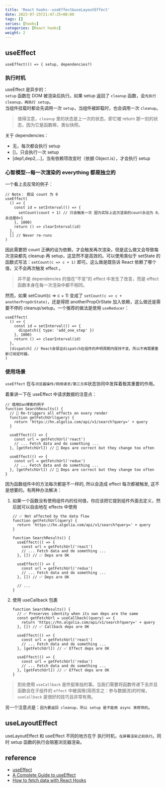 ```yaml
---
title: 'React hooks--useEffect&useLayoutEffect'
date: 2023-07-25T21:47:25+08:00
tags: []
series: [hooks]
categories: [React hooks]
weight: 2
---
```


## useEffect

`useEffect(() => { setup, dependencies?)`

### 执行时机

useEffect 是异步的：  
`setup` 函数在 DOM 被渲染后执行。如果 setup 返回了 `cleanup` 函数，会`先执行 cleanup，再执行 setup`。  
当组件挂载时都会先调用一次 `setup`，当组件被卸载时，也会调用一次 `cleanup`。

> 值得注意，`cleanup` 里的状态是上一次的状态，即它被 return 那一刻的状态，因为它是函数嘛，类似快照。

关于 dependencies：

- 无，每次都会执行 setup
- []，只会执行一次 setup
- [dep1,dep2,...]，当有依赖项改变时（依据 Object.is），才会执行 setup

### 心智模型--每一次渲染的 everything 都是独立的

一个看上去反常的例子：

```tsx
// Note： 假设 count 为 0
useEffect(
  () => {
    const id = setInterval(() => {
      setCount(count + 1) // 只会触发一次 因为实际上这次渲染的count永远为 0，永远是0+1
    }, 1000)
    return () => clearInterval(id)
  },
  [] // Never re-runs
)
```

因此需要把 count 正确的设为依赖，才会触发再次渲染，但是这么做又会导致每次渲染都先 cleanup 再 setup，这显然不是高效的。可以使用类似于 setState 的函数式写法：`setCount(c => c + 1)` 即可。这么做是既告诉 React 依赖了哪个值，又不会再次触发 effect 。

> 并不是 dependencies 的值在“不变”的 effect 中发生了改变，而是 effect 函数本身在每一次渲染中都不相同。

然而，如果 setCount(c => c + 1) 变成了 `setCount(c => c + anotherPropOrState)`，还是得把 anotherPropOrState 加入依赖，这么做还是需要不停的 cleanup/setup。一个推荐的做法是使用 `useReducer`：

```tsx
useEffect(
  () => {
    const id = setInterval(() => {
      dispatch({ type: 'add_one_step' })
    }, 1000)
    return () => clearInterval(id)
  },
  [dispatch] // React会保证dispatch在组件的声明周期内保持不变。所以不再需要重新订阅定时器。
)
```

### 使用场景

`useEffect` 在与`浏览器操作/网络请求/第三方库`状态协同中发挥着极其重要的作用。

着重讲一下在 useEffect 中请求数据的注意点：

```tsx
// 借用Dan博客的例子
function SearchResults() {
  // 🔴 Re-triggers all effects on every render
  function getFetchUrl(query) {
    return 'https://hn.algolia.com/api/v1/search?query=' + query
  }

  useEffect(() => {
    const url = getFetchUrl('react')
    // ... Fetch data and do something ...
  }, [getFetchUrl]) // 🚧 Deps are correct but they change too often

  useEffect(() => {
    const url = getFetchUrl('redux')
    // ... Fetch data and do something ...
  }, [getFetchUrl]) // 🚧 Deps are correct but they change too often
}
```

因为函数组件中的方法每次都是不一样的, 所以会造成 effect 每次都被触发, 这不是想要的。有两种办法解决：

1. 如果一个函数没有使用组件内的任何值，你应该把它提到组件外面去定义，然后就可以自由地在 effects 中使用

   ```tsx
   // ✅ Not affected by the data flow
   function getFetchUrl(query) {
     return 'https://hn.algolia.com/api/v1/search?query=' + query
   }

   function SearchResults() {
     useEffect(() => {
       const url = getFetchUrl('react')
       // ... Fetch data and do something ...
     }, []) // ✅ Deps are OK

     useEffect(() => {
       const url = getFetchUrl('redux')
       // ... Fetch data and do something ...
     }, []) // ✅ Deps are OK

     // ...
   }
   ```

2. 使用 useCallback 包裹

   ```tsx
   function SearchResults() {
     // ✅ Preserves identity when its own deps are the same
     const getFetchUrl = useCallback((query) => {
       return 'https://hn.algolia.com/api/v1/search?query=' + query
     }, []) // ✅ Callback deps are OK

     useEffect(() => {
       const url = getFetchUrl('react')
       // ... Fetch data and do something ...
     }, [getFetchUrl]) // ✅ Effect deps are OK

     useEffect(() => {
       const url = getFetchUrl('redux')
       // ... Fetch data and do something ...
     }, [getFetchUrl]) // ✅ Effect deps are OK
   }
   ```

> 到处使用 `useCallback` 是件挺笨拙的事。当我们需要将函数传递下去并且函数会在子组件的 `effect` 中被调用(简而言之：参与数据流)的时候，`useCallback` 是很好的技巧且非常有用。

另一个注意点是：`因为要返回 cleanup，所以 setup 是不能用 async 来修饰的`。

## useLayoutEffect

useLayoutEffect 和 useEffect 不同的地方在于 执行时机，`在屏幕渲染之前执行`。同时 setup 函数的执行会阻塞浏览器渲染。

## reference

- [useEffect](https://react.dev/reference/react/useEffect)
- [A Complete Guide to useEffect](https://overreacted.io/a-complete-guide-to-useeffect/)
- [How to fetch data with React Hooks](https://www.robinwieruch.de/react-hooks-fetch-data/)
